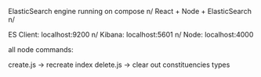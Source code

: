 ElasticSearch engine running on compose n/
React + Node + ElasticSearch n/

ES Client: localhost:9200 n/
Kibana: localhost:5601 n/
Node: localhost:4000


all node commands:

create.js -> recreate index
delete.js -> clear out constituencies types


